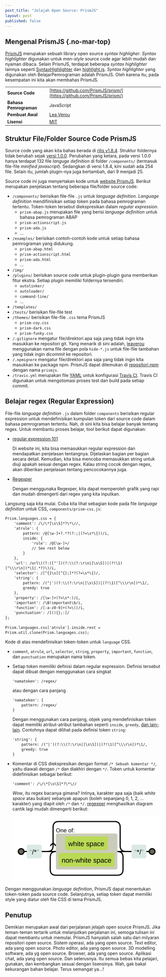 ```yaml
---
post_title: "Jelajah Open Source: PrismJS"
layout: post
published: false
---
```

Mengenal PrismJS {.no-mar-top}
------------------------------

[PrismJS](http://prismjs.com/index.html) merupakan sebuah library open source _syntax highligher_. _Syntax highlighter_ digunakan untuk men-*style* source code agar lebih mudah dan nyaman dibaca. Selain PrismJS, terdapat beberapa _syntax highlighter_ lainnya seperti [SyntaxHighlighter](http://alexgorbatchev.com/SyntaxHighlighter/) dan [highlight.js](https://highlightjs.org/). _Syntax highlighter_ yang digunakan oleh BelajarPemrograman adalah PrismJS. Oleh karena itu, pada kesempatan ini kita akan membahas PrismJS.

|                         |                                                                         |
| ----------------------- | ----------------------------------------------------------------------- |
| __Source Code__         | [https://github.com/PrismJS/prism/](https://github.com/PrismJS/prism/)
| __Bahasa Pemrograman__  | JavaScript
| __Pembuat Awal__        | [Lea Verou](http://lea.verou.me/)
| __Lisensi__             | [MIT](https://github.com/PrismJS/prism/blob/gh-pages/LICENSE)

Struktur File/Folder Source Code PrismJS
----------------------------------------

Source code yang akan kita bahas berada di [rilis v1.8.4](https://github.com/PrismJS/prism/releases/tag/v1.8.4). Struktur foldernya tidak berubah sejak [versi 1.0.0](https://github.com/PrismJS/prism/releases/tag/v1.0.0). Perubahan yang ketara, pada versi 1.0.0 hanya terdapat 132 file _languge definition_ di folder `/components/` (termasuk file-file _minified javascript_). Sedangkan di versi 1.8.4, kini sudah ada 254 file. Selain itu, jumlah plugin-nya juga bertambah, dari 9 menjadi 25.

Source code ini juga menyertakan kode untuk [website PrismJS](http://prismjs.com/index.html). Berikut merupakan penjelasan tentang beberapa file/folder source code:

-   `/components/` berisikan file-file `.js` untuk _language definition_. _Language definition_ mendifinisikan setiap token pada bahasa pemrograman tertentu. Token-token tersebut diekspresikan dalam _regular expression_.
    -   `prism-abap.js` merupakan file yang berisi _language definition_ untuk bahasa pemrograman ABAP
    -   `prism-actionscript.js`
    -   `prism-ada.js`
    -   ...
-   `/examples/` berisikan contoh-contoh kode untuk setiap bahasa pemrograman yang didukung.
    -   `prism-abap.html`
    -   `prism-actionscript.html`
    -   `prism-ada.html`
    -   ...
-   `/img/`
-   `/plugins/` berisikan source code untuk plugin-plugin guna memberikan fitur ekstra. Setiap plugin memiliki foldernya tersendiri.
    -   `autolinker/`
    -   `autoloader/`
    -   `command-line/`
    -   ...
-   `/templates/`
-   `/tests/` berisikan file-file test
-   `/themes/` berisikan file-file `.css` tema PrismJS
    -   `prism-coy.css`
    -   `prism-dark.css`
    -   `prism-funky.css`
-   `/.gitignore` mengatur file/direktori apa saja yang tidak ingin kita masukkan ke repositori git. Yang menarik di sini adalah, [leaverou](http://lea.verou.me/) menggunakan nama file dengan pola `hide-*.js` untuk file-file tambahan yang tidak ingin di*commit* ke repositori.
-   `/.npmignore` mengatur file/direktori apa saja yang tidak ingin kita masukkan ke package npm. PrismJS dapat ditemukan di [repositori npm](https://www.npmjs.com/package/prismjs) dengan nama `prismjs`.
-   `/travis.yml` merupakan file [YAML](http://yaml.org/) untuk konfigurasi [Travis CI](https://travis-ci.org/). Travis CI digunakan untuk mengotomasi proses test dan build pada setiap commit.

Belajar regex (Regular Expression)
----------------------------------

File-file _language definition_ `.js` dalam folder `components` berisikan regular expression untuk mendefinisikan kumpulan token dari source code dalam bahasa pemrograman tertentu. Nah, di sini kita bisa belajar banyak tentang regex. Untuk membantu proses belajar, tool berikut dapat digunakan:

-   [regular expression 101](https://regex101.com/)

    Di website ini, kita bisa memasukkan regular expression dan mendapatkan penjelasan tentangnya. Dijelaskan bagian per bagian secara detail. Kemudian, kita bisa mencoba memasukkan string untuk diuji apakah sesuai dengan regex. Kalau string cocok dengan regex, akan diberikan penjelasan tentang pencocokannya juga.

-   [Regexper](https://regexper.com/)

    Dengan menggunaka Regexper, kita dapat memperoleh grafik yang rapi dan mudah dimengerti dari regex yang kita inputkan.

Langsung saja kita mulai. Coba kita lihat sebagian kode pada file _language definition_ untuk CSS, `components/prism-css.js`:

~~~~~~~~~~~~~~~~~~~~~~~~~~~~~~~~~~~~~~~~~~~~~~~~~~~~~~~~~~~~~~~~~~~~~~~~~~ {.language-javascript .line-numbers}
Prism.languages.css = {
	'comment': /\/\*[\s\S]*?\*\//,
	'atrule': {
		pattern: /@[\w-]+?.*?(?:;|(?=\s*\{))/i,
		inside: {
			'rule': /@[\w-]+/
			// See rest below
		}
	},
	'url': /url\((?:(["'])(?:\\(?:\r\n|[\s\S])|(?!\1)[^\\\r\n])*\1|.*?)\)/i,
	'selector': /[^{}\s][^{};]*?(?=\s*\{)/,
	'string': {
		pattern: /("|')(?:\\(?:\r\n|[\s\S])|(?!\1)[^\\\r\n])*\1/,
		greedy: true
	},
	'property': /[\w-]+(?=\s*:)/i,
	'important': /\B!important\b/i,
	'function': /[-a-z0-9]+(?=\()/i,
	'punctuation': /[(){};:]/
};

Prism.languages.css['atrule'].inside.rest = Prism.util.clone(Prism.languages.css);
~~~~~~~~~~~~~~~~~~~~~~~~~~~~~~~~~~~~~~~~~~~~~~~~~~~~~~~~~~~~~~~~~~~~~~~~~~

Kode di atas mendefinisikan token-token untuk `language` CSS.

-   `comment`, `atrule`, `url`, `selector`, `string`, `property`, `important`, `function`, dan `punctuation` merupakan nama token.
-   Setiap token memiliki definisi dalam regular expression. Definisi tersebut dapat dibuat dengan menggunakan cara singkat

    ```
    'namatoken': /regex/
    ```

    atau dengan cara panjang

    ```
    'namatoken': {
        pattern: /regex/
    }
    ```

    Dengan menggunakan cara panjang, objek yang mendefinisikan token dapat memiliki atribut-atribut tambahan seperti `inside`, `greedy`, [dan lain-lain](http://prismjs.com/extending.html). Contohnya dapat dilihat pada definisi token `string`:

    ~~~~~~~~~~~~~~~~~~~~~~~~~~~~~~~~~~~~~~~~~~~~~~~~~~~~~~~~~~~~~~~~~~~~~~~~~~ {.language-javascript .line-numbers}
	'string': {
		pattern: /("|')(?:\\(?:\r\n|[\s\S])|(?!\1)[^\\\r\n])*\1/,
		greedy: true
	}
    ~~~~~~~~~~~~~~~~~~~~~~~~~~~~~~~~~~~~~~~~~~~~~~~~~~~~~~~~~~~~~~~~~~~~~~~~~~

-   Komentar di CSS diekspresikan dengan format `/* Sebuah komentar */`, yaitu diawali dengan `/*` dan diakhiri dengan `*/`. Token untuk komentar didefinisikan sebagai berikut:

    ```
    'comment': /\/\*[\s\S]*?\*\//
    ```

    *Wow*, itu regex bacanya gimana? Intinya, karakter apa saja (baik _white space_ atau bukan) sebanyak apapun (boleh sepanjang 0, 1, 2, ... karakter) yang diapit oleh `/*` dan `*/`. [regexper](https://regexper.com/#%2F%5C%2F%5C*%5B%5Cs%5CS%5D*%3F%5C*%5C%2F%2F) menghasilkan diagram cantik lagi mudah dimengerti berikut:

    ![Regex untuk token comment di CSS](images/regex-css-comment.svg)

Dengan menggunakan _language definition_, PrismJS dapat menentukan token-token pada source code. Selanjutnya, setiap token dapat memiliki style yang diatur oleh file CSS di tema PrismJS.

Penutup
-------

Demikian merupakan awal dari perjalanan jelajah open source PrismJS. Jika teman-teman tertarik untuk melanjutkan perjalanan ini, semoga tulisan ini dapat membantu untuk memulai. PrismJS hanyalah salah satu dari milyaran repositori open source. Sistem operasi, ada yang open source. Text editor, ada yang open source. Photo editor, ada yang open source. 3D modelling software, ada yg open source. Browser, ada yang open source. Aplikasi chat, ada yang open source. Dan seterusnya. Itu semua bebas kita pelajari, gunakan, dan kembangkan sesuai dengan lisensinya. Wah, gak bakal kekurangan bahan belajar. Terus semangat ya...!